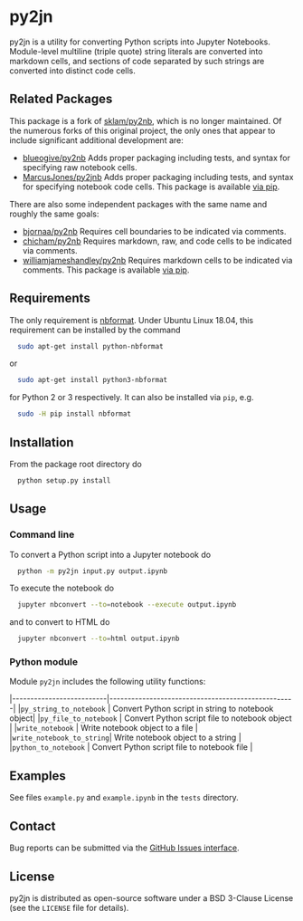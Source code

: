 # py2jn

py2jn is a utility for converting Python scripts into Jupyter Notebooks.  Module-level multiline (triple quote) string literals are converted into markdown cells, and sections of code separated by such strings are converted into distinct code cells.


## Related Packages

This package is a fork of [sklam/py2nb](https://github.com/sklam/py2nb), which is no longer maintained. Of the numerous forks of this original project, the only ones that appear to include significant additional development are:
* [blueogive/py2nb](https://github.com/blueogive/py2nb)   Adds proper packaging including tests, and syntax for specifying raw notebook cells.
* [MarcusJones/py2jnb](https://github.com/MarcusJones/py2jnb)   Adds proper packaging including tests, and syntax for specifying notebook code cells. This package is available [via pip](https://pypi.org/project/py2jnb/).

There are also some independent packages with the same name and roughly the same
goals:
* [bjornaa/py2nb](https://github.com/bjornaa/py2nb)   Requires cell boundaries to be indicated via comments.
* [chicham/py2nb](https://github.com/chicham/py2nb)   Requires markdown, raw, and code cells to be indicated via comments.
* [williamjameshandley/py2nb](https://github.com/williamjameshandley/py2nb)   Requires markdown cells to be indicated via comments. This package is available [via pip](https://pypi.org/project/py2nb/).


## Requirements

The only requirement is [nbformat](https://github.com/jupyter/nbformat).  Under Ubuntu Linux 18.04, this requirement can be installed by the command
```bash
  sudo apt-get install python-nbformat
```
or
```bash
  sudo apt-get install python3-nbformat
```
for Python 2 or 3 respectively. It can also be installed via `pip`, e.g.
```bash
  sudo -H pip install nbformat
```


## Installation

From the package root directory do
```bash
  python setup.py install
```

## Usage

### Command line

To convert a Python script into a Jupyter notebook do
```bash
  python -m py2jn input.py output.ipynb
```
To execute the notebook do
```bash
  jupyter nbconvert --to=notebook --execute output.ipynb
```
and to convert to HTML do
```bash
  jupyter nbconvert --to=html output.ipynb
```

### Python module

Module `py2jn` includes the following utility functions:

|--------------------------|---------------------------------------------------|
|`py_string_to_notebook`   | Convert Python script in string to notebook object|
|`py_file_to_notebook`     | Convert Python script file to notebook object     |
|`write_notebook`          | Write notebook object to a file                   |
|`write_notebook_to_string`| Write notebook object to a string                 |
|`python_to_notebook`      | Convert Python script file to notebook file       |


## Examples

See files `example.py` and `example.ipynb` in the `tests` directory.


## Contact

Bug reports can be submitted via the [GitHub Issues interface](https://github.com/bwohlberg/py2jn/issues).


## License

py2jn is distributed as open-source software under a BSD 3-Clause License (see the ``LICENSE`` file for details).
